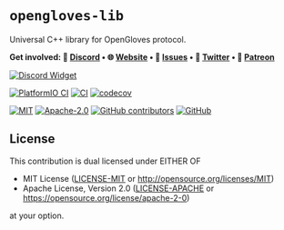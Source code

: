 # `opengloves-lib`

Universal C++ library for OpenGloves protocol.

<b>Get involved: 💬 [Discord](https://discord.gg/YUtRKAqty2) • 🌐 [Website](https://senseshift.io) • 🐛 [Issues](https://github.com/senseshift/opengloves-lib/issues) • 📢 [Twitter](https://twitter.com/senseshiftio) • 💎 [Patreon](https://www.patreon.com/senseshift)</b>

[![Discord Widget](https://discord.com/api/guilds/966090258104062023/widget.png?style=banner2)](https://discord.gg/YUtRKAqty2)

<!--
[![PlatformIO Registry](https://badges.registry.platformio.org/packages/leon0399/library/opengloves-lib.svg)](https://registry.platformio.org/libraries/leon0399/opengloves-lib)
[![Arduino Library](https://www.ardu-badge.com/badge/opengloves-lib.svg?)](https://www.ardu-badge.com/opengloves-lib)
[![GitHub release](https://img.shields.io/github/v/release/senseshift/opengloves-lib)](https://github.com/senseshift/opengloves-lib/releases/latest)
[![GitHub release](https://img.shields.io/github/v/release/senseshift/opengloves-lib)](https://github.com/senseshift/opengloves-lib/releases/latest)
-->

<!--
[![Arduino CI](https://github.com/senseshift/opengloves-lib/actions/workflows/arduino-ci.yml/badge.svg)](https://github.com/senseshift/opengloves-lib/actions/workflows/arduino-ci.yml)
-->
[![PlatformIO CI](https://github.com/senseshift/opengloves-lib/actions/workflows/platformio-ci.yml/badge.svg)](https://github.com/senseshift/opengloves-lib/actions/workflows/platformio-ci.yml)
[![CI](https://github.com/senseshift/opengloves-lib/actions/workflows/ci.yml/badge.svg)](https://github.com/senseshift/opengloves-lib/actions/workflows/ci.yml)
[![codecov](https://codecov.io/gh/senseshift/opengloves-lib/graph/badge.svg?token=0GY5W8428W)](https://codecov.io/gh/senseshift/opengloves-lib)

[![MIT](https://img.shields.io/badge/license-MIT-green)](./LICENSE-MIT)
[![Apache-2.0](https://img.shields.io/badge/license-Apache--2.0-green)](./LICENSE-APACHE)
[![GitHub contributors](https://img.shields.io/github/contributors/senseshift/opengloves-lib)](https://github.com/senseshift/opengloves-lib/graphs/contributors)
[![GitHub](https://img.shields.io/github/stars/senseshift/opengloves-lib.svg)](https://github.com/senseshift/opengloves-lib)

## License

This contribution is dual licensed under EITHER OF

- MIT License ([LICENSE-MIT](./LICENSE-MIT) or http://opensource.org/licenses/MIT)
- Apache License, Version 2.0 ([LICENSE-APACHE](./LICENSE-APACHE) or https://opensource.org/license/apache-2-0)

at your option.
